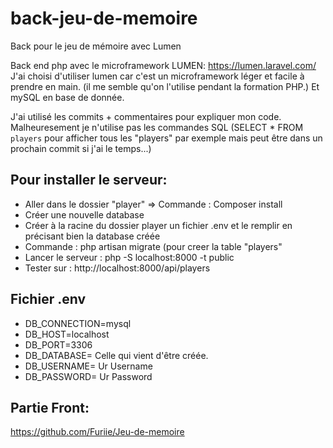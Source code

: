 # back-jeu-de-memoire
Back pour le jeu de mémoire avec Lumen

Back end php avec le microframework LUMEN: https://lumen.laravel.com/
J'ai choisi d'utiliser lumen car c'est un microframework léger et facile à prendre en main. 
(il me semble qu'on l'utilise pendant la formation PHP.)
Et mySQL en base de donnée. 

J'ai utilisé les commits + commentaires pour expliquer mon code. 
Malheuresement je n'utilise pas les commandes SQL 
(SELECT * FROM `players` pour afficher tous les "players" par exemple mais peut être dans un prochain commit si j'ai le temps...)

## Pour installer le serveur: 
* Aller dans le dossier "player" => Commande : Composer install
* Créer une nouvelle database
* Créer à la racine du dossier player un fichier .env et le remplir en précisant bien la database créée
* Commande : php artisan migrate (pour creer la table "players"
* Lancer le serveur : php -S localhost:8000 -t public 
* Tester sur : http://localhost:8000/api/players

## Fichier .env
* DB_CONNECTION=mysql
* DB_HOST=localhost
* DB_PORT=3306
* DB_DATABASE= Celle qui vient d'être créée. 
* DB_USERNAME= Ur Username
* DB_PASSWORD= Ur Password

## Partie Front:

https://github.com/Furiie/Jeu-de-memoire
